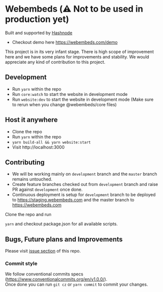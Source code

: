 # Webembeds (⚠️ Not to be used in production yet)
Built and supported by [Hashnode](https://hashnode.com)

- Checkout demo here https://webembeds.com/demo

This project is in its very infant stage. There is high scope of improvement here and we have some plans for improvements and stability. We would appreciate any kind of contribution to this project.

## Development
- Run `yarn` within the repo
- Run `core:watch` to start the website in development mode
- Run `website:dev` to start the website in development mode (Make sure to rerun when you change @webembeds/core files)

## Host it anywhere  
- Clone the repo  
- Run `yarn` within the repo
- `yarn build-all && yarn website:start`
- Visit http://localhost:3000

## Contributing
- We will be working mainly on `development` branch and the `master` branch remains untouched.
- Create feature branches checked out from `development` branch and raise PR against `development` once done.
- Continuous deployment is setup for `development` branch to be deployed to https://staging.webembeds.com and the master branch to https://webembeds.com

Clone the repo and run  

`yarn` and checkout package.json for all available scripts.  

## Bugs, Future plans and Improvements

Please visit [issue section](https://github.com/Hashnode/webembeds/issues) of this repo.

### Commit style
We follow conventional commits specs (https://www.conventionalcommits.org/en/v1.0.0/).   
Once done you can run `git cz` or `yarn commit` to commit your changes.
